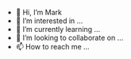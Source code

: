 - 👋 Hi, I’m Mark
- 👀 I’m interested in ...
- 🌱 I’m currently learning ...
- 💞️ I’m looking to collaborate on ...
- 📫 How to reach me ...

<!---
Mark-XtremeApp/Mark-XtremeApp is a ✨ special ✨ repository because its `README.md` (this file) appears on your GitHub profile.
You can click the Preview link to take a look at your changes.
--->
